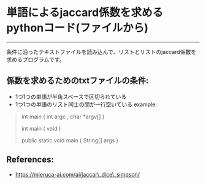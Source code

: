 # 単語によるjaccard係数を求めるpythonコード(ファイルから)
---
条件に沿ったテキストファイルを読み込んで、リストとリストのjaccard係数を求めるプログラムです。

## 係数を求めるためのtxtファイルの条件:
* 1つ1つの単語が半角スペースで区切られている
* 1つ1つの単語のリスト同士の間が一行空いている
example:

>
> int main ( int argc , char \*argv[] )
>
> int main ( void )
>
> public static void main ( String[] args )
>

## References:
* https://mieruca-ai.com/ai/jaccar\_dice\_simpson/
